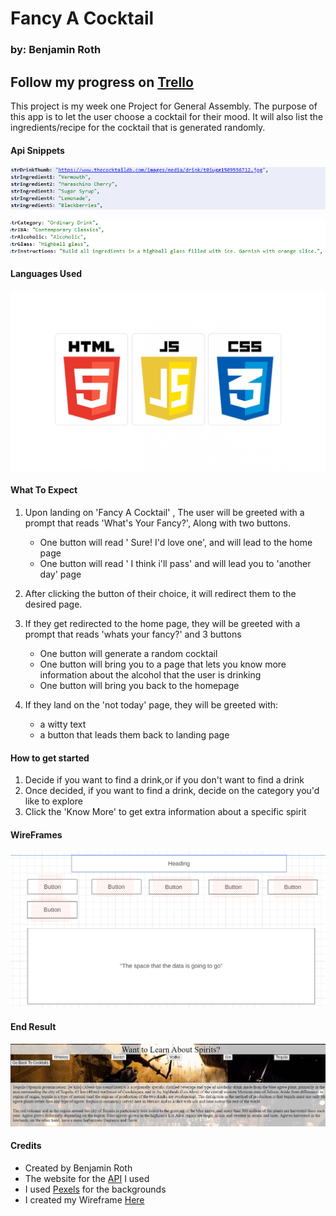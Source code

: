# Fancy A Cocktail
### by: Benjamin Roth
Follow my progress on [Trello](https://trello.com/b/NGPGvRZF/fancy-a-cocktail)
--- 
This project is my week one Project for General Assembly. The purpose of this app is to let the user choose a cocktail for their mood. 
It will also list the ingredients/recipe for the cocktail that is generated randomly.


#### Api Snippets

![](images/codeSnippet1.png)


![](images/codeSnippet2.png)

 #### Languages Used

![](images/LangLogo.jpg)

#### What To Expect 
1. Upon landing on 'Fancy A Cocktail' , The user will be greeted with a prompt that reads 
'What's Your Fancy?', Along with two buttons. 
    * One button will read ' Sure! I'd love one', and will lead to the home page
    * One button will read ' I think i'll pass' and will lead you to 'another day' page
2. After clicking the button of their choice, it will redirect them to the desired page.
3. If they get redirected to the home page, they will be greeted with a prompt that reads 'whats your fancy?' and 3 buttons
    * One button will generate a random cocktail
    * One button will bring you to a page that lets you know more information about the alcohol that the user is drinking
    * One button will bring you back to the homepage
        
3. If they land on the 'not today' page, they will be greeted with:
    * a witty text
    * a button that leads them back to landing page
    

####  How to get started
1. Decide if you want to find a drink,or if you don't want to find a drink
2. Once decided, if you want to find a drink, decide on the category you'd like to explore
3. Click the 'Know More' to get extra information about a specific spirit 

#### WireFrames

![](images/knowMoreWireFrame.Png)

#### End Result
![](images/KnowPage.png)

#### Credits
* Created by Benjamin Roth
* The website for the [API](https://www.thecocktaildb.com/api.php) I used
* I used [Pexels](https://www.pexels.com/) for the backgrounds
* I created my Wireframe [Here](https://wireframe.cc/pro/edit/384744)
